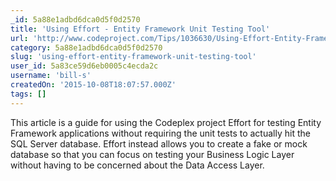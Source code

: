 ```yaml
---
_id: 5a88e1adbd6dca0d5f0d2570
title: 'Using Effort - Entity Framework Unit Testing Tool'
url: 'http://www.codeproject.com/Tips/1036630/Using-Effort-Entity-Framework-Unit-Testing-Tool'
category: 5a88e1adbd6dca0d5f0d2570
slug: 'using-effort-entity-framework-unit-testing-tool'
user_id: 5a83ce59d6eb0005c4ecda2c
username: 'bill-s'
createdOn: '2015-10-08T18:07:57.000Z'
tags: []
---
```


This article is a guide for using the Codeplex project Effort for testing Entity Framework applications without requiring the unit tests to actually hit the SQL Server database. Effort instead allows you to create a fake or mock database so that you can focus on testing your Business Logic Layer without having to be concerned about the Data Access Layer.
